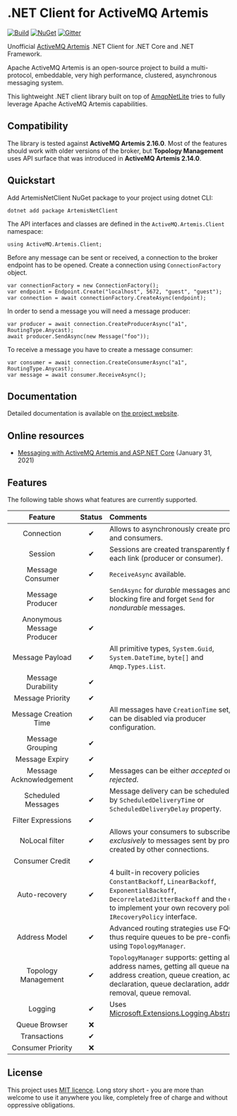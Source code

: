 # .NET Client for ActiveMQ Artemis

[![Build](https://github.com/Havret/dotnet-activemq-artemis-client/actions/workflows/build.yml/badge.svg)](https://github.com/Havret/dotnet-activemq-artemis-client/actions/workflows/build.yml)
[![NuGet](https://img.shields.io/nuget/vpre/ArtemisNetClient.svg)](https://www.nuget.org/packages/ArtemisNetClient)
[![Gitter](https://badges.gitter.im/dotnet-activemq-artemis-client/community.svg)](https://gitter.im/dotnet-activemq-artemis-client/community?utm_source=badge&utm_medium=badge&utm_campaign=pr-badge)

Unofficial [ActiveMQ Artemis](https://activemq.apache.org/components/artemis/) .NET Client for .NET Core and .NET Framework.

Apache ActiveMQ Artemis is an open-source project to build a multi-protocol, embeddable, very high performance, clustered, asynchronous messaging system.

This lightweight .NET client library built on top of [AmqpNetLite](http://azure.github.io/amqpnetlite/) tries to fully leverage Apache ActiveMQ Artemis capabilities.

## Compatibility

The library is tested against **ActiveMQ Artemis 2.16.0**. Most of the features should work with older versions of the broker, but **Topology Management** uses API surface that was introduced in **ActiveMQ Artemis 2.14.0**.

## Quickstart

Add ArtemisNetClient NuGet package to your project using dotnet CLI:

```
dotnet add package ArtemisNetClient
```

The API interfaces and classes are defined in the `ActiveMQ.Artemis.Client` namespace:

```
using ActiveMQ.Artemis.Client;
```

Before any message can be sent or received, a connection to the broker endpoint has to be opened. Create a connection using `ConnectionFactory` object.

```
var connectionFactory = new ConnectionFactory();
var endpoint = Endpoint.Create("localhost", 5672, "guest", "guest");
var connection = await connectionFactory.CreateAsync(endpoint);
```

In order to send a message you will need a message producer:

```
var producer = await connection.CreateProducerAsync("a1", RoutingType.Anycast);
await producer.SendAsync(new Message("foo"));
```

To receive a message you have to create a message consumer:

```
var consumer = await connection.CreateConsumerAsync("a1", RoutingType.Anycast);
var message = await consumer.ReceiveAsync();
```

## Documentation

Detailed documentation is available on [the project website](https://havret.github.io/dotnet-activemq-artemis-client/).

## Online resources

- [Messaging with ActiveMQ Artemis and ASP.NET Core](https://havret.io/activemq-artemis-net-core) (January 31, 2021)

## Features

The following table shows what features are currently supported.

|Feature|Status|Comments|
|:-:|:-:|:-|
|Connection|✔|Allows to asynchronously create producers and consumers.|
|Session|✔|Sessions are created transparently for each link (producer or consumer).|
|Message Consumer|✔|`ReceiveAsync` available.|
|Message Producer|✔|`SendAsync` for *durable* messages and non-blocking fire and forget `Send` for *nondurable* messages.|
|Anonymous Message Producer|✔||
|Message Payload|✔|All primitive types, `System.Guid`, `System.DateTime`, `byte[]` and `Amqp.Types.List`.|
|Message Durability|✔||
|Message Priority|✔||
|Message Creation Time|✔|All messages have `CreationTime` set, but it can be disabled via producer configuration.|
|Message Grouping|✔||
|Message Expiry|✔||
|Message Acknowledgement|✔|Messages can be either *accepted* or *rejected*.|
|Scheduled Messages|✔|Message delivery can be scheduled either by `ScheduledDeliveryTime` or `ScheduledDeliveryDelay` property.
|Filter Expressions|✔||
|NoLocal filter|✔|Allows your consumers to subscribe *exclusively* to messages sent by producers created by other connections.|
|Consumer Credit|✔||
|Auto-recovery|✔|4 built-in recovery policies `ConstantBackoff`, `LinearBackoff`, `ExponentialBackoff`, `DecorrelatedJitterBackoff` and the option to implement your own recovery policy via `IRecoveryPolicy` interface.|
|Address Model|✔|Advanced routing strategies use FQQN, thus require queues to be pre-configured using `TopologyManager`.|
|Topology Management|✔|`TopologyManager` supports: getting all address names, getting all queue names, address creation, queue creation, address declaration, queue declaration, address removal, queue removal.|
|Logging|✔|Uses [Microsoft.Extensions.Logging.Abstractions](https://www.nuget.org/packages/Microsoft.Extensions.Logging.Abstractions/).|
|Queue Browser|❌||
|Transactions|✔||
|Consumer Priority|❌||

## License

This project uses [MIT licence](https://github.com/Havret/dotnet-activemq-artemis-client/blob/master/LICENSE). Long story short - you are more than welcome to use it anywhere you like, completely free of charge and without oppressive obligations.
